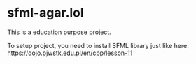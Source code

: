 # sfml-agar.lol

This is a education purpose project.

To setup project, you need to install SFML library just like here: https://dojo.pjwstk.edu.pl/en/cpp/lesson-11
